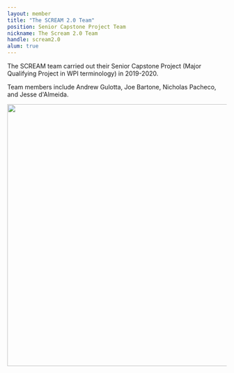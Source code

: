```yaml
---
layout: member
title: "The SCREAM 2.0 Team"
position: Senior Capstone Project Team
nickname: The Scream 2.0 Team
handle: scream2.0
alum: true
---
```

The SCREAM team carried out their Senior Capstone Project
(Major Qualifying Project in WPI terminology) in 2019-2020.

Team members include Andrew Gulotta, Joe Bartone, Nicholas Pacheco, and Jesse d'Almeida.

<div class="text-center">
<img src="../assets/images/team/scream-2.jpg" width='600px' >
</div>
